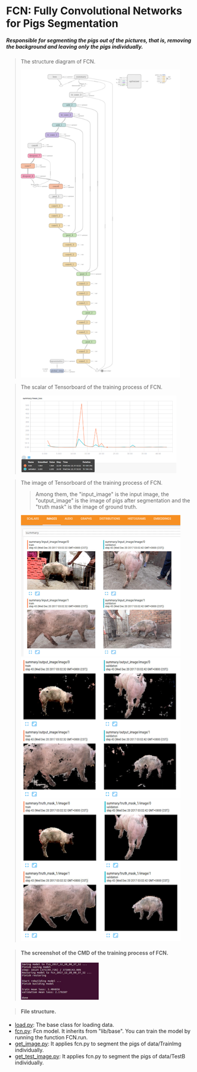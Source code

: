 # FCN: Fully Convolutional Networks for Pigs Segmentation

##### Responsible for segmenting the pigs out of the pictures, that is, removing the background and leaving only the pigs individually.

> The structure diagram of FCN.
>
> <img src="../tmp/fcn_graph.png" alt="The structure diagram of FCN" height="830" width="430">

> The scalar of Tensorboard of the training process of FCN.
>
> <img src="../tmp/fcn_scalar.png" alt="The scalar of Tensorboard of the training process of FCN" height="210" width="420">

> The image of Tensorboard of the training process of FCN.
>> Among them, the "input_image" is the input image, the "output_image" is the image of pigs after segmentation and the "truth mask" is the image of ground truth.
>
> <img src="../tmp/fcn_img_1.png" alt="The image 1 of Tensorboard of the training process of FCN" height="381" width="431">
>
> <img src="../tmp/fcn_img_2.png" alt="The image 2 of Tensorboard of the training process of FCN" height="381" width="431">
>
> <img src="../tmp/fcn_img_3.png" alt="The image 3 of Tensorboard of the training process of FCN" height="381" width="431">

>#### The screenshot of the CMD of the training process of FCN.
>
> <img src="../tmp/fcn_cmd.png" alt="The screenshot of the CMD of the training process of FCN" height="100" width="210">

>#### File structure.
- [load.py](load.py): The base class for loading data.
- [fcn.py](fcn.py): Fcn model. It inherits from "lib/base". You can train the model by running the function FCN.run.
- [get_image.py](get_image.py): It applies fcn.py to segment the pigs of data/TrainImg individually.
- [get_test_image.py](get_test_image.py): It applies fcn.py to segment the pigs of data/TestB individually.
